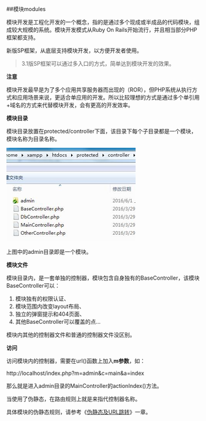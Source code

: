 ##模块modules

模块开发是工程化开发的一个概念，指的是通过多个现成或半成品的代码模块，组成较大规模的系统。模块开发模式从Ruby On Rails开始流行，并且相当部分PHP框架都支持。

新版SP框架，从底层支持模块开发，以方便开发者使用。

> 3.1版SP框架可以通过多入口的方式，简单达到模块开发的效果。

**注意**

模块开发最早是为了多个应用共享服务器而出现的（ROR），但PHP系统从执行方式和应用场景来说，更适合单应用的开发。所以比较理想的方式是通过多个单引用+域名的方式来代替模块开发，会有更高的开发效率。

**模块目录**

模块目录放置在protected/controller下面，该目录下每个子目录都是一个模块，模块名称为目录名称。

![模块目录](images/43.jpg)

上图中的admin目录即是一个模块。

**模块文件**

模块目录内，是一套单独的控制器，模块包含自身独有的BaseController，该模块BaseController可以：

1. 模块独有的权限认证、
2. 模块范围内改变layout布局、
3. 独立的弹窗提示和404页面、
4. 其他BaseController可以覆盖的点...

模块内其他的控制器文件和普通的控制器文件没区别。

**访问**

访问模块内的控制器，需要在url()函数上加入**m参数**，如：

http://localhost/index.php?m=admin&c=main&a=index

那么就是进入admin目录的MainController的actionIndex()方法。

当使用了伪静态，在路由规则上就是<m>来指代控制器名称。

具体模块的伪静态规则，请参考《[伪静态及URL跳转](访问交互-伪静态及URL跳转.md)》一章。

